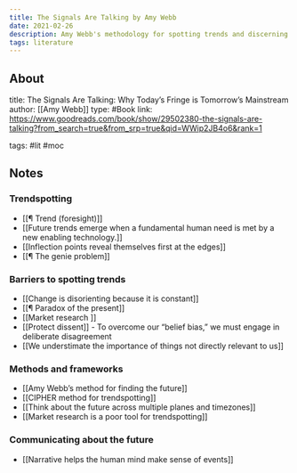 ```yaml
---
title: The Signals Are Talking by Amy Webb
date: 2021-02-26
description: Amy Webb's methodology for spotting trends and discerning the future.
tags: literature
---
```



## About
title: The Signals Are Talking: Why Today’s Fringe is Tomorrow’s Mainstream
author: [[Amy Webb]]
type: #Book
link: https://www.goodreads.com/book/show/29502380-the-signals-are-talking?from_search=true&from_srp=true&qid=WWip2JB4o6&rank=1

tags: #lit #moc 

## Notes

### Trendspotting
- [[¶ Trend (foresight)]]
- [[Future trends emerge when a fundamental human need is met by a new enabling technology.]]
- [[Inflection points reveal themselves first at the edges]]
- [[¶ The genie problem]]

### Barriers to spotting trends
- [[Change is disorienting because it is constant]]
- [[¶ Paradox of the present]]
- [[Market research ]]
- [[Protect dissent]] - To overcome our “belief bias,” we must engage in deliberate disagreement 
- [[We understimate the importance of things not directly relevant to us]]

### Methods and frameworks
- [[Amy Webb’s method for finding the future]]
- [[CIPHER method for trendspotting]]
- [[Think about the future across multiple planes and timezones]]
- [[Market research is a poor tool for trendspotting]]

### Communicating about the future
- [[Narrative helps the human mind make sense of events]]





